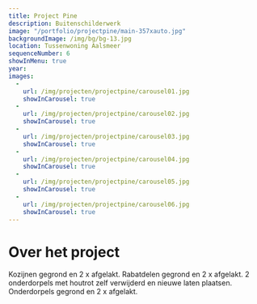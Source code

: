 ```yaml
---
title: Project Pine
description: Buitenschilderwerk
image: "/portfolio/projectpine/main-357xauto.jpg"
backgroundImage: /img/bg/bg-13.jpg
location: Tussenwoning Aalsmeer
sequenceNumber: 6
showInMenu: true
year: 
images:
  -
    url: /img/projecten/projectpine/carousel01.jpg
    showInCarousel: true
  -
    url: /img/projecten/projectpine/carousel02.jpg
    showInCarousel: true
  -
    url: /img/projecten/projectpine/carousel03.jpg
    showInCarousel: true
  -
    url: /img/projecten/projectpine/carousel04.jpg
    showInCarousel: true
  -
    url: /img/projecten/projectpine/carousel05.jpg
    showInCarousel: true
  -
    url: /img/projecten/projectpine/carousel06.jpg
    showInCarousel: true
---
```



# Over het project

Kozijnen gegrond en 2 x afgelakt. Rabatdelen gegrond en 2 x afgelakt. 
2 onderdorpels met houtrot zelf verwijderd en nieuwe laten plaatsen. 
Onderdorpels gegrond en 2 x afgelakt.

